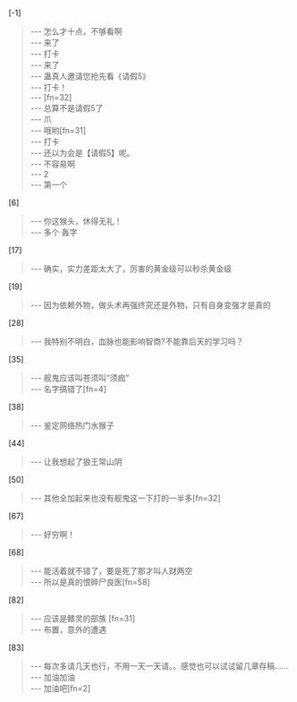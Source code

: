
[-1] 
>--- 怎么才十点，不够看啊<br>
>--- 来了<br>
>--- 打卡<br>
>--- 来了<br>
>--- 蛊真人邀请您抢先看《请假5》<br>
>--- 打卡！<br>
>--- [fn=32]<br>
>--- 总算不是请假5了<br>
>--- 爪<br>
>--- 哦哟[fn=31]<br>
>--- 打卡<br>
>--- 还以为会是【请假5】呢。<br>
>--- 不容易啊<br>
>--- 2<br>
>--- 第一个<br>

[6] 
>--- 你这猴头，休得无礼！<br>
>--- 多个
轰字<br>

[17] 
>--- 确实，实力差距太大了，厉害的黄金级可以秒杀黄金级<br>

[19] 
>--- 因为依赖外物，做头术再强终究还是外物，只有自身变强才是真的<br>

[28] 
>--- 我特别不明白，血脉也能影响智商?不能靠后天的学习吗？<br>

[35] 
>--- 舰鬼应该叫苍须叫“须痂”<br>
>--- 名字搞错了[fn=4]<br>

[38] 
>--- 鉴定网络热门水猴子<br>

[44] 
>--- 让我想起了狼王常山阴<br>

[50] 
>--- 其他全加起来也没有舰鬼这一下打的一半多[fn=32]<br>

[67] 
>--- 好穷啊！<br>

[68] 
>--- 能活着就不错了，要是死了那才叫人财两空<br>
>--- 所以是真的恨碎尸良医[fn=58]<br>

[82] 
>--- 应该是鳍灵的部族 [fn=31]<br>
>--- 布置，意外的遭遇<br>

[83] 
>--- 每次多请几天也行，不用一天一天请。。感觉也可以试试留几章存稿……<br>
>--- 加油加油<br>
>--- 加油吧[fn=2]<br>
